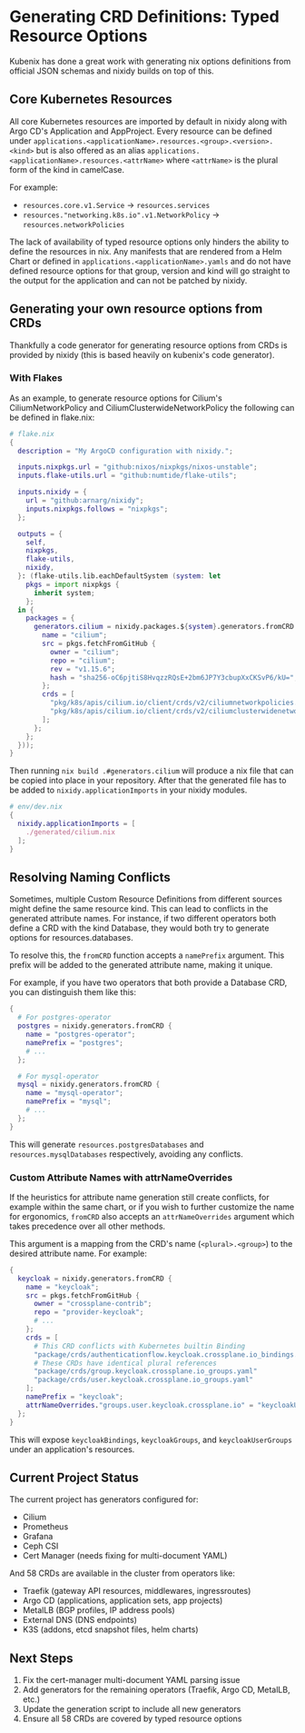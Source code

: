 # Generating CRD Definitions: Typed Resource Options

Kubenix has done a great work with generating nix options definitions from official JSON schemas and nixidy builds on top of this.

## Core Kubernetes Resources

All core Kubernetes resources are imported by default in nixidy along with Argo CD's Application and AppProject. Every resource can be defined under `applications.<applicationName>.resources.<group>.<version>.<kind>` but is also offered as an alias `applications.<applicationName>.resources.<attrName>` where `<attrName>` is the plural form of the kind in camelCase.

For example:

- `resources.core.v1.Service` -> `resources.services`
- `resources."networking.k8s.io".v1.NetworkPolicy` -> `resources.networkPolicies`

The lack of availability of typed resource options only hinders the ability to define the resources in nix. Any manifests that are rendered from a Helm Chart or defined in `applications.<applicationName>.yamls` and do not have defined resource options for that group, version and kind will go straight to the output for the application and can not be patched by nixidy.

## Generating your own resource options from CRDs

Thankfully a code generator for generating resource options from CRDs is provided by nixidy (this is based heavily on kubenix's code generator).

### With Flakes

As an example, to generate resource options for Cilium's CiliumNetworkPolicy and CiliumClusterwideNetworkPolicy the following can be defined in flake.nix:

```nix
# flake.nix
{
  description = "My ArgoCD configuration with nixidy.";

  inputs.nixpkgs.url = "github:nixos/nixpkgs/nixos-unstable";
  inputs.flake-utils.url = "github:numtide/flake-utils";

  inputs.nixidy = {
    url = "github:arnarg/nixidy";
    inputs.nixpkgs.follows = "nixpkgs";
  };

  outputs = {
    self,
    nixpkgs,
    flake-utils,
    nixidy,
  }: (flake-utils.lib.eachDefaultSystem (system: let
    pkgs = import nixpkgs {
      inherit system;
    };
  in {
    packages = {
      generators.cilium = nixidy.packages.${system}.generators.fromCRD {
        name = "cilium";
        src = pkgs.fetchFromGitHub {
          owner = "cilium";
          repo = "cilium";
          rev = "v1.15.6";
          hash = "sha256-oC6pjtiS8HvqzzRQsE+2bm6JP7Y3cbupXxCKSvP6/kU=";
        };
        crds = [
          "pkg/k8s/apis/cilium.io/client/crds/v2/ciliumnetworkpolicies.yaml"
          "pkg/k8s/apis/cilium.io/client/crds/v2/ciliumclusterwidenetworkpolicies.yaml"
        ];
      };
    };
  }));
}
```

Then running `nix build .#generators.cilium` will produce a nix file that can be copied into place in your repository. After that the generated file has to be added to `nixidy.applicationImports` in your nixidy modules.

```nix
# env/dev.nix
{
  nixidy.applicationImports = [
    ./generated/cilium.nix
  ];
}
```

## Resolving Naming Conflicts

Sometimes, multiple Custom Resource Definitions from different sources might define the same resource kind. This can lead to conflicts in the generated attribute names. For instance, if two different operators both define a CRD with the kind Database, they would both try to generate options for resources.databases.

To resolve this, the `fromCRD` function accepts a `namePrefix` argument. This prefix will be added to the generated attribute name, making it unique.

For example, if you have two operators that both provide a Database CRD, you can distinguish them like this:

```nix
{
  # For postgres-operator
  postgres = nixidy.generators.fromCRD {
    name = "postgres-operator";
    namePrefix = "postgres";
    # ...
  };

  # For mysql-operator
  mysql = nixidy.generators.fromCRD {
    name = "mysql-operator";
    namePrefix = "mysql";
    # ...
  };
}
```

This will generate `resources.postgresDatabases` and `resources.mysqlDatabases` respectively, avoiding any conflicts.

### Custom Attribute Names with attrNameOverrides

If the heuristics for attribute name generation still create conflicts, for example within the same chart, or if you wish to further customize the name for ergonomics, `fromCRD` also accepts an `attrNameOverrides` argument which takes precedence over all other methods.

This argument is a mapping from the CRD's name (`<plural>.<group>`) to the desired attribute name. For example:

```nix
{
  keycloak = nixidy.generators.fromCRD {
    name = "keycloak";
    src = pkgs.fetchFromGitHub {
      owner = "crossplane-contrib";
      repo = "provider-keycloak";
      # ...
    };
    crds = [
      # This CRD conflicts with Kubernetes builtin Binding
      "package/crds/authenticationflow.keycloak.crossplane.io_bindings.yaml"
      # These CRDs have identical plural references
      "package/crds/group.keycloak.crossplane.io_groups.yaml"
      "package/crds/user.keycloak.crossplane.io_groups.yaml"
    ];
    namePrefix = "keycloak";
    attrNameOverrides."groups.user.keycloak.crossplane.io" = "keycloakUserGroups";
  };
}
```

This will expose `keycloakBindings`, `keycloakGroups`, and `keycloakUserGroups` under an application's resources.

## Current Project Status

The current project has generators configured for:
- Cilium
- Prometheus
- Grafana
- Ceph CSI
- Cert Manager (needs fixing for multi-document YAML)

And 58 CRDs are available in the cluster from operators like:
- Traefik (gateway API resources, middlewares, ingressroutes)
- Argo CD (applications, application sets, app projects)
- MetalLB (BGP profiles, IP address pools)
- External DNS (DNS endpoints)
- K3S (addons, etcd snapshot files, helm charts)

## Next Steps

1. Fix the cert-manager multi-document YAML parsing issue
2. Add generators for the remaining operators (Traefik, Argo CD, MetalLB, etc.)
3. Update the generation script to include all new generators
4. Ensure all 58 CRDs are covered by typed resource options